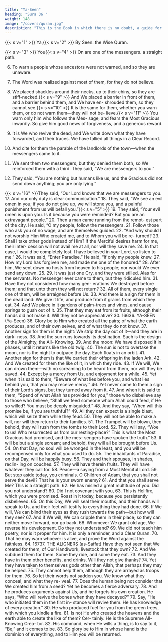 ```yaml
---
title: "Ya-Seen"
heading: "Sura 36 "
weight: 148
image: "/covers/quran.jpg"
description: "This is the Book in which there is no doubt, a guide for the righteous."
---
```




{{< s v="1" >}}  Ya,{{< s v="2" >}}  By
Seen.
the Wise Quran.

{{< s v="3" >}}  You{{< s v="4" >}}  On
are one of the messengers.
a straight path.

6. To warn a people whose ancestors were not
warned, and so they are unaware.

7. The Word was realized against most of
them, for they do not believe.

8. We placed shackles around their necks, up
to their chins, so they are stiff-necked.{{< s v="9" >}}  And We placed a barrier in front of them,
and a barrier behind them, and We have en-
shrouded them, so they cannot see.{{< s v="10" >}}  It is the same for them, whether you warn
them, or do not warn them—they will not be-
lieve.{{< s v="11" >}}  You warn only him who follows the Mes-
sage, and fears the Most Gracious inwardly.
So give him good news of forgiveness, and a
generous reward.
12. It is We who revive the dead; and We write
down what they have forwarded, and their
traces. We have tallied all things in a Clear
Record.
13. And cite for them the parable of the landlords of the town—when the messengers
came to it.

14. We sent them two messengers, but they denied them both, so We reinforced them with
a third. They said, “We are messengers to you.”
15. They said, “You are nothing but humans like us, and the Gracious did not send down
anything; you are only lying.”

{{< s v="16" >}}They said, “Our Lord knows that we are messengers to you.
17. And our only duty is clear communication.”
18. They said, “We see an evil omen in you; if
you do not give up, we will stone you, and a
painful punishment from us will befall you.”{{< s v="5" >}} 
19. They said, “Your evil omen is upon you. Is
it because you were reminded? But you are an
extravagant people.”
20. Then a man came running from the remot-
est part of the city. He said, “O my people,
follow the messengers.
21. Follow those who ask you of no wage, and
are themselves guided.
22. “And why should I not worship Him Who
created me, and to Whom you will be re-
turned?
23. Shall I take other gods instead of Him? If
the Merciful desires harm for me, their inter-
cession will not avail me at all, nor will they
save me.
24. In
that case, I would be completely lost.
I have believed in your Lord, so listen to
me.”
26. It was said, “Enter Paradise.” He said, “If
only my people knew.
27. How my Lord has forgiven me, and made
me one of the honored.”
28. After him, We sent down no hosts from
heaven to his people; nor would We ever send
any down.
25.
29. It
was just one Cry, and they were stilled.
Alas for the servants. No messenger ever
came to them, but they ridiculed him.
31. Have they not considered how many gen-
erations We destroyed before them; and that
unto them they will not return?
32. All of them, every single one of them, will
be arraigned before Us.
33. And there is a sign for them in the dead
land: We give it life, and produce from it
grains from which they eat.
34. And We place in it gardens of palm-trees
and vines, and cause springs to gush out of it.
35. That they may eat from its fruits, although
their hands did not make it. Will they not be
appreciative?
30.
16636. YA-SEEN (Ya-Seen)
36. Glory be to Him who created all the pairs;
of what the earth produces, and of their own
selves, and of what they do not know.
37. Another sign for them is the night: We
strip the day out of it—and they are in dark-
ness.
38. And the sun runs towards its destination.
Such is the design of the Almighty, the All-
Knowing.
39. And the moon: We have disposed it in
phases, until it returns like the old twig.
40. The sun is not to overtake the moon, nor is
the night to outpace the day. Each floats in an
orbit.
41. Another sign for them is that We carried
their offspring in the laden Ark.
42. And We created for them the like of it, in
which they ride.
43. If We will, We can drown them—with no
screaming to be heard from them, nor will
they be saved.
44. Except by a mercy from Us, and enjoyment
for a while.
45. Yet when it is said to them, “Beware of
what lies before you, and what lies behind
you, that you may receive mercy.”
46. Yet never came to them a sign of their
Lord’s signs, but they turned away from it.
47. And when it is said to them, “Spend of
what Allah has provided for you,” those who
disbelieve say to those who believe, “Shall we
feed someone whom Allah could feed, if He
so willed? You must be deeply misguided.”
48. And they say, “When will this promise be,
if you are truthful?”
49. All they can expect is a single blast, which
will seize them while they feud.
50. They will not be able to make a will, nor
will they return to their families.
51. The Trumpet will be blown, then behold,
they will rush from the tombs to their Lord.
52. They will say, “Woe to us! Who resurrected
us from our resting-place?” This is what the
Most Gracious had promised, and the mes-
sengers have spoken the truth.”
53. It will be but a single scream; and behold,
they will all be brought before Us.
54. On that Day, no soul will be wronged in the
least, and you will be recompensed only for
what you used to do.
55. The inhabitants of Paradise, on that Day,
will be happily busy.
56. They and their spouses, in shades, reclin-
ing on couches.
57. They will have therein fruits. They will
have whatever they call for.
58. Peace—a saying from a Most Merciful
Lord.
59. But
step aside today, you criminals.
O Children of
Adam, that you shall not serve the devil? That
he is your sworn enemy?
61. And that you shall serve Me? This is a
straight path.
62. He has misled a great multitude of you. Did
you not understand?
60. Did I not covenant with you,
63. This
is Hellfire, which you were promised.
Roast in it today, because you persistently
disbelieved.
65. On this Day, We will seal their mouths, and
their hands will speak to Us, and their feet
will testify to everything they had done.
66. If We will, We can blind their eyes as they
rush towards the path—but how will they
see?
67. And if We will, We can cripple them in
their place; so they can neither move forward,
nor go back.
68. Whomever We grant old age, We reverse
his development. Do they not understand?
69. We did not teach him poetry, nor is it
proper for him. It is only a reminder, and a
Clear Quran.
70. That he may warn whoever is alive, and
prove the Word against the faithless.
64.
16737. THE ALIGNERS (as-Saffat)
Have they not seen that We created for
them, of Our Handiwork, livestock that they
own?
72. And We subdued them for them. Some
they ride, and some they eat.
73. And they have in them other benefits, and
drinks. Will they not give thanks?
74. Yet they have taken to themselves gods
other than Allah, that perhaps they may be
helped.
75. They cannot help them, although they are
arrayed as troops for them.
76. So let their words not sadden you. We
know what they conceal, and what they re-
veal.
77. Does the human being not consider that
We created him from a seed? Yet he becomes
a fierce adversary.
78. And he produces arguments against Us,
and he forgets his own creation. He says,
“Who will revive the bones when they have
decayed?”
79. Say, “He who initiated them in the first in-
stance will revive them. He has knowledge of
every creation.”
80. He who produced fuel for you from the
green trees, with which you kindle a fire.
81. Is not He who created the heavens and the
earth able to create the like of them? Cer-
tainly. He is the Supreme All-Knowing Crea-
tor.
82. His command, when He wills a thing, is to
say to it, “Be,” and it comes to be.
83. So glory be to Him in whose hand is the
dominion of everything, and to Him you will
be returned.


